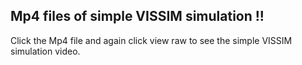 ## Mp4 files of simple VISSIM simulation !!
Click the Mp4 file and again click view raw to see the simple VISSIM simulation video.
